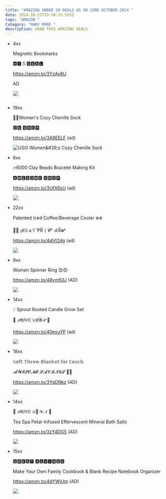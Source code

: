 ```yaml
---
title: "AMAZING UNDER 20 DEALS AS ON 22ND OCTOBER 2024 "
date: 2024-10-22T15:56:33.525Z
tags: "AMAZON "
Category: "MANY MORE "
description: GRAB THIS AMAZING DEALS
---
```

* <!--StartFragment-->

  4xx

  Magnetic Bookmarks

  🅷🅸 5 🅳🅴🅰🅻

  https://amzn.to/3YzAy8U

  AD

  <!--EndFragment--><!--StartFragment-->

  ![](https://m.media-amazon.com/images/I/71odA5qFJsS._AC_SL1500_.jpg)

  <!--EndFragment-->

  ![]()
* <!--StartFragment-->

  19xx

  🧦🧦Women's Cozy Chenille Sock

  🅾🅽 🅳🆁🅾🅿

  https://amzn.to/3A9EELF (ad)

  <!--EndFragment--><!--StartFragment-->

  ![UGG Women\&#39;s Cozy Chenille Sock](https://m.media-amazon.com/images/I/61g6vyza-4L._AC_SX679_.jpg)

  <!--EndFragment-->
* <!--StartFragment-->

  8xx

  🔥6000 Clay Beads Bracelet Making Kit

  🅰🆆🅴🆂🅾🅼🅴 🅳🆁🅾🅿

  https://amzn.to/3UfX6sU (ad)

  <!--EndFragment--><!--StartFragment-->

  ![](https://m.media-amazon.com/images/I/819HZrh0cIL._AC_SL1500_.jpg)

  <!--EndFragment-->
* <!--StartFragment-->

  22xx

  Patented Iced Coffee/Beverage Cooler ❄️❄️

  💋💜 𝔤ᖇ𝔼ａ𝕋 ƤŘ丨𝓒ᵉ ｄŘ𝐨ᵖ

  https://amzn.to/4dVt2dg (ad)

  <!--EndFragment--><!--StartFragment-->

  ![](https://m.media-amazon.com/images/I/91m2EWJd+FL._AC_SL1500_.jpg)

  <!--EndFragment-->
* <!--StartFragment-->

  9xx

  Women Spinner Ring 😍😍

  https://amzn.to/48ym50J (AD)

  <!--EndFragment--><!--StartFragment-->

  ![](https://m.media-amazon.com/images/I/61duy+2MHRL._AC_SL1200_.jpg)

  <!--EndFragment-->
* <!--StartFragment-->

  14xx

  🕯🕯 Sprout Rooted Candle Grow Set

  🎀 𝒫𝑅𝐼𝒞𝐸 𝒟𝑅🏵𝒫 🎀

  https://amzn.to/40evuYP (ad)

  <!--EndFragment--><!--StartFragment-->

  ![](https://m.media-amazon.com/images/I/41gdf+cFGrL._AC_.jpg)

  <!--EndFragment-->
* <!--StartFragment-->

  18xx

  𝕊𝕠𝕗𝕥 𝕋𝕙𝕣𝕠𝕨 𝔹𝕝𝕒𝕟𝕜𝕖𝕥 𝕗𝕠𝕣 ℂ𝕠𝕦𝕔𝕙

  𝓐𝓦𝓔𝓢𝓞𝓜𝓔 𝓢𝓐𝓥𝓘𝓝𝓖𝓢 🔽⏬

  https://amzn.to/3YgDNkz (AD)

  <!--EndFragment--><!--StartFragment-->

  ![](https://m.media-amazon.com/images/I/91nc6x8xtjL._AC_SL1500_.jpg)

  <!--EndFragment-->
* <!--StartFragment-->

  14xx

  🎀 𝒫𝑅𝐼𝒞𝐸 𝒟💙𝒲𝒩 🎀

  Tea Spa Petal-Infused Effervescent Mineral Bath Salts

  https://amzn.to/3zY4DG5 (AD)

  <!--EndFragment--><!--StartFragment-->

  ![](https://m.media-amazon.com/images/I/81ngmknuuxL._SL1500_.jpg)

  <!--EndFragment-->
* <!--StartFragment-->

  15xx

  🅶🆁🅴🅰🆃 🆂🅰🆅🅸🅽🅶🆂

  Make Your Own Family Cookbook & Blank Recipe Notebook Organizer

  https://amzn.to/4dYWjUm (AD)

  <!--EndFragment--><!--StartFragment-->

  ![](https://m.media-amazon.com/images/I/810iCxqj3rL._AC_SL1500_.jpg)

  <!--EndFragment-->